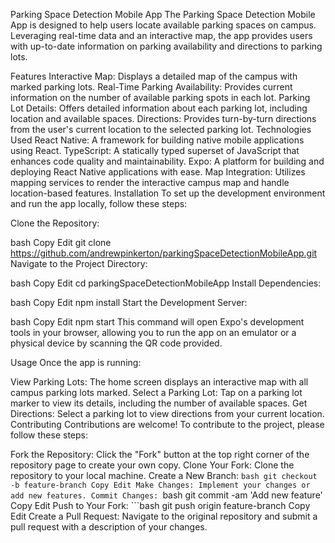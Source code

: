 Parking Space Detection Mobile App
The Parking Space Detection Mobile App is designed to help users locate available parking spaces on campus. Leveraging real-time data and an interactive map, the app provides users with up-to-date information on parking availability and directions to parking lots.

Features
Interactive Map: Displays a detailed map of the campus with marked parking lots.
Real-Time Parking Availability: Provides current information on the number of available parking spots in each lot.
Parking Lot Details: Offers detailed information about each parking lot, including location and available spaces.
Directions: Provides turn-by-turn directions from the user's current location to the selected parking lot.
Technologies Used
React Native: A framework for building native mobile applications using React.
TypeScript: A statically typed superset of JavaScript that enhances code quality and maintainability.
Expo: A platform for building and deploying React Native applications with ease.
Map Integration: Utilizes mapping services to render the interactive campus map and handle location-based features.
Installation
To set up the development environment and run the app locally, follow these steps:

Clone the Repository:

bash
Copy
Edit
git clone https://github.com/andrewpinkerton/parkingSpaceDetectionMobileApp.git
Navigate to the Project Directory:

bash
Copy
Edit
cd parkingSpaceDetectionMobileApp
Install Dependencies:

bash
Copy
Edit
npm install
Start the Development Server:

bash
Copy
Edit
npm start
This command will open Expo's development tools in your browser, allowing you to run the app on an emulator or a physical device by scanning the QR code provided.

Usage
Once the app is running:

View Parking Lots: The home screen displays an interactive map with all campus parking lots marked.
Select a Parking Lot: Tap on a parking lot marker to view its details, including the number of available spaces.
Get Directions: Select a parking lot to view directions from your current location.
Contributing
Contributions are welcome! To contribute to the project, please follow these steps:

Fork the Repository: Click the "Fork" button at the top right corner of the repository page to create your own copy.
Clone Your Fork: Clone the repository to your local machine.
Create a New Branch: ```bash git checkout -b feature-branch
Copy
Edit
Make Changes: Implement your changes or add new features.
Commit Changes: ```bash git commit -am 'Add new feature'
Copy
Edit
Push to Your Fork: ```bash git push origin feature-branch
Copy
Edit
Create a Pull Request: Navigate to the original repository and submit a pull request with a description of your changes.